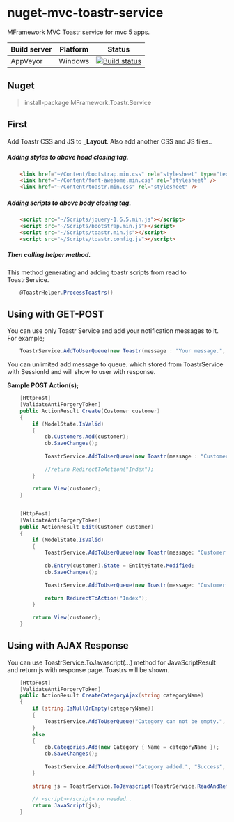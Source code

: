 
# nuget-mvc-toastr-service
MFramework MVC Toastr service for mvc 5 apps.

| Build server| Platform       | Status      |
|-------------|----------------|-------------|
| AppVeyor    | Windows        |[![Build status](https://ci.appveyor.com/api/projects/status/90h8oq7f4pftewy9?svg=true)](https://ci.appveyor.com/project/muratbaseren/nuget-mvc-toastr-service) |

## Nuget
> install-package MFramework.Toastr.Service

## First
Add Toastr CSS and JS to **_Layout**. Also add another CSS and JS files..

##### Adding styles to above head closing tag.
```html
    <link href="~/Content/bootstrap.min.css" rel="stylesheet" type="text/css" />
    <link href="~/Content/font-awesome.min.css" rel="stylesheet" />
    <link href="~/Content/toastr.min.css" rel="stylesheet" />
```

##### Adding scripts to above body closing tag.

```html
    <script src="~/Scripts/jquery-1.6.5.min.js"></script>
    <script src="~/Scripts/bootstrap.min.js"></script>
    <script src="~/Scripts/toastr.min.js"></script>
    <script src="~/Scripts/toastr.config.js"></script>
```

##### Then calling helper method.
This method generating and adding toastr scripts from read to ToastrService.
```csharp
    @ToastrHelper.ProcessToastrs()
```
## Using with GET-POST
You can use only Toastr Service and add your notification messages to it. For example;
```csharp
    ToastrService.AddToUserQueue(new Toastr(message : "Your message.", type: ToastrType.Success));
```
You can unlimited add message to queue. which stored from ToastrService with SessionId and will show to user with response.

**Sample POST Action(s);**

```csharp
    [HttpPost]
    [ValidateAntiForgeryToken]
    public ActionResult Create(Customer customer)
    {
        if (ModelState.IsValid)
        {
            db.Customers.Add(customer);
            db.SaveChanges();
    
            ToastrService.AddToUserQueue(new Toastr(message : "Customer added.", type: ToastrType.Success));
            
			//return RedirectToAction("Index");
        }
    
        return View(customer);
    }


    [HttpPost]
    [ValidateAntiForgeryToken]
    public ActionResult Edit(Customer customer)
    {
        if (ModelState.IsValid)
        {
            ToastrService.AddToUserQueue(new Toastr(message: "Customer updating.", type: ToastrType.Warning));
    
            db.Entry(customer).State = EntityState.Modified;
            db.SaveChanges();
    
            ToastrService.AddToUserQueue(new Toastr(message: "Customer updated.", type: ToastrType.Success));
    
            return RedirectToAction("Index");
        }
        
        return View(customer);
    }
```
## Using with AJAX Response

You can use ToastrService.ToJavascript(...) method for JavaScriptResult and return js with response page. Toastrs will be shown.

```csharp
    [HttpPost]
    [ValidateAntiForgeryToken]
    public ActionResult CreateCategoryAjax(string categoryName)
    {
        if (string.IsNullOrEmpty(categoryName))
        {
            ToastrService.AddToUserQueue("Category can not be empty.", "Requred !", ToastrType.Error);
        }
        else
        {
            db.Categories.Add(new Category { Name = categoryName });
            db.SaveChanges();
    
            ToastrService.AddToUserQueue("Category added.", "Success", ToastrType.Success);
        }
    
        string js = ToastrService.ToJavascript(ToastrService.ReadAndRemoveUserQueue());
    
        // <script></script> no needed..
        return JavaScript(js);
    }
```

